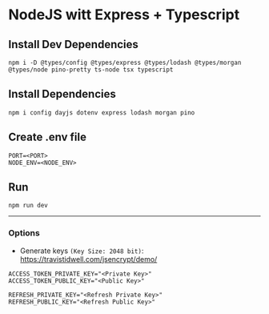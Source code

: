 # NodeJS witt Express + Typescript

## Install Dev Dependencies

```
npm i -D @types/config @types/express @types/lodash @types/morgan @types/node pino-pretty ts-node tsx typescript
```

## Install Dependencies

```
npm i config dayjs dotenv express lodash morgan pino
```

## Create .env file

```
PORT=<PORT>
NODE_ENV=<NODE_ENV>
```

## Run

```
npm run dev
```

---

### Options

- Generate keys `(Key Size: 2048 bit)`: https://travistidwell.com/jsencrypt/demo/

```
ACCESS_TOKEN_PRIVATE_KEY="<Private Key>"
ACCESS_TOKEN_PUBLIC_KEY="<Public Key>"

REFRESH_PRIVATE_KEY="<Refresh Private Key>"
REFRESH_PUBLIC_KEY="<Refresh Public Key>"
```
